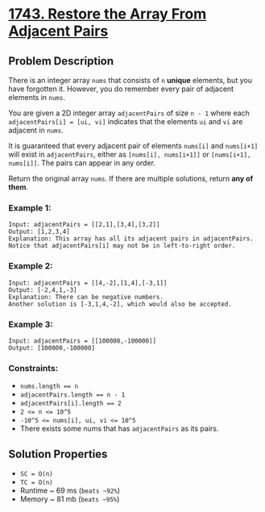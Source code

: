 # [1743. Restore the Array From Adjacent Pairs](https://leetcode.com/problems/restore-the-array-from-adjacent-pairs/description)

## Problem Description

There is an integer array `nums` that consists of `n` **unique** elements, but you have forgotten it. However, you do remember every pair of adjacent elements in `nums`.

You are given a 2D integer array `adjacentPairs` of size `n - 1` where each `adjacentPairs[i] = [ui, vi]` indicates that the elements `ui` and `vi` are adjacent in `nums`.

It is guaranteed that every adjacent pair of elements `nums[i]` and `nums[i+1]` will exist in `adjacentPairs`, either as `[nums[i], nums[i+1]]` or `[nums[i+1], nums[i]]`. The pairs can appear in any order.

Return the original array `nums`. If there are multiple solutions, return **any of them**.



### Example 1:
```
Input: adjacentPairs = [[2,1],[3,4],[3,2]]
Output: [1,2,3,4]
Explanation: This array has all its adjacent pairs in adjacentPairs.
Notice that adjacentPairs[i] may not be in left-to-right order.
```
### Example 2:
```
Input: adjacentPairs = [[4,-2],[1,4],[-3,1]]
Output: [-2,4,1,-3]
Explanation: There can be negative numbers.
Another solution is [-3,1,4,-2], which would also be accepted.
```
### Example 3:
```
Input: adjacentPairs = [[100000,-100000]]
Output: [100000,-100000]
```

### Constraints:

* `nums.length == n`
* `adjacentPairs.length == n - 1`
* `adjacentPairs[i].length == 2`
* `2 <= n <= 10^5`
* `-10^5 <= nums[i], ui, vi <= 10^5`
* There exists some nums that has `adjacentPairs` as its pairs.


## Solution Properties

* `SC = O(n)`
* `TC = O(n)`
* Runtime ~ 69 ms (`beats ~92%`)
* Memory ~ 81 mb (`beats ~95%`)